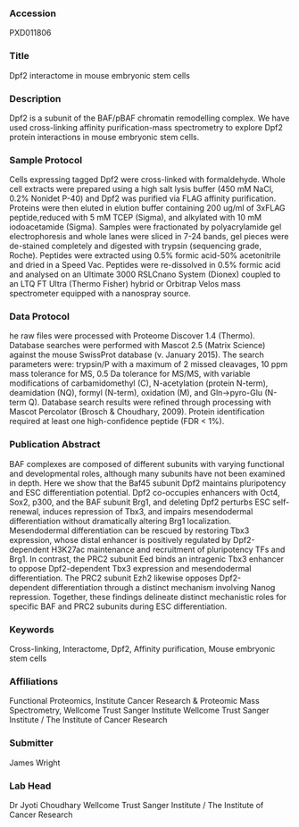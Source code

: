 ### Accession
PXD011806

### Title
Dpf2 interactome in mouse embryonic stem cells

### Description
Dpf2 is a subunit of the BAF/pBAF chromatin remodelling complex. We have used cross-linking affinity purification-mass spectrometry to explore Dpf2 protein interactions in mouse embryonic stem cells.

### Sample Protocol
Cells expressing tagged Dpf2 were cross-linked with formaldehyde. Whole cell extracts were prepared using a high salt lysis buffer (450 mM NaCl, 0.2% Nonidet P-40) and Dpf2 was purified via FLAG affinity purification. Proteins were then eluted in elution buffer containing 200 ug/ml of 3xFLAG peptide,reduced with 5 mM TCEP (Sigma), and alkylated with 10 mM iodoacetamide (Sigma). Samples were fractionated by polyacrylamide gel electrophoresis and whole lanes were sliced in 7-24 bands, gel pieces were de-stained completely and digested with trypsin (sequencing grade, Roche). Peptides were extracted using 0.5% formic acid-50% acetonitrile and dried in a Speed Vac. Peptides were re-dissolved in 0.5% formic acid and analysed on an Ultimate 3000 RSLCnano System (Dionex) coupled to an LTQ FT Ultra (Thermo Fisher) hybrid or Orbitrap Velos mass spectrometer equipped with a nanospray source.

### Data Protocol
he raw files were processed with Proteome Discover 1.4 (Thermo). Database searches were performed with Mascot 2.5 (Matrix Science) against the mouse SwissProt database (v. January 2015). The search parameters were: trypsin/P with a maximum of 2 missed cleavages, 10 ppm mass tolerance for MS, 0.5 Da tolerance for MS/MS, with variable modifications of carbamidomethyl (C), N-acetylation (protein N-term), deamidation (NQ), formyl (N-term), oxidation (M), and Gln->pyro-Glu (N-term Q). Database search results were refined through processing with Mascot Percolator (Brosch & Choudhary, 2009). Protein identification required at least one high-confidence peptide (FDR < 1%).

### Publication Abstract
BAF complexes are composed of different subunits with varying functional and developmental roles, although many subunits have not been examined in&#xa0;depth. Here we show that the Baf45 subunit Dpf2 maintains pluripotency and ESC differentiation potential.&#xa0;Dpf2 co-occupies enhancers with Oct4, Sox2, p300, and the BAF subunit Brg1, and deleting Dpf2 perturbs ESC self-renewal, induces repression of Tbx3, and impairs mesendodermal differentiation without dramatically altering Brg1 localization. Mesendodermal differentiation can be rescued by restoring Tbx3 expression, whose distal enhancer is positively regulated by Dpf2-dependent H3K27ac maintenance and recruitment of pluripotency TFs and Brg1. In contrast, the PRC2 subunit Eed binds an intragenic Tbx3 enhancer to oppose Dpf2-dependent Tbx3 expression and mesendodermal differentiation. The PRC2 subunit Ezh2 likewise opposes Dpf2-dependent&#xa0;differentiation through a distinct mechanism involving Nanog repression. Together, these findings delineate distinct mechanistic roles for specific BAF and PRC2 subunits during ESC differentiation.

### Keywords
Cross-linking, Interactome, Dpf2, Affinity purification, Mouse embryonic stem cells

### Affiliations
Functional Proteomics, Institute Cancer Research
&
Proteomic Mass Spectrometry, Wellcome Trust Sanger Institute
Wellcome Trust Sanger Institute / The Institute of Cancer Research

### Submitter
James Wright

### Lab Head
Dr Jyoti Choudhary
Wellcome Trust Sanger Institute / The Institute of Cancer Research


